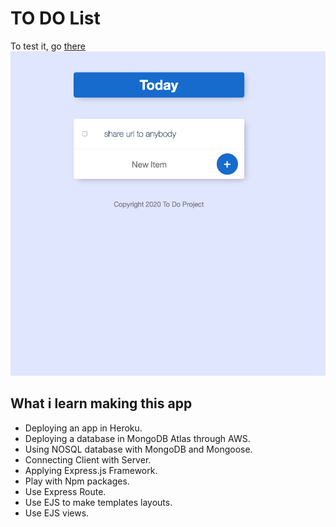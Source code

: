 # TO DO List 
To test it, go [there](https://powerful-scrubland-74779.herokuapp.com/)
![](./todo.png)

## What i learn making this app 
- Deploying an app in Heroku.
- Deploying a database in MongoDB Atlas through AWS.
- Using NOSQL database with MongoDB and Mongoose.
- Connecting Client with Server.
- Applying Express.js Framework.
- Play with Npm packages.
- Use Express Route.
- Use EJS to make templates layouts.
- Use EJS views.